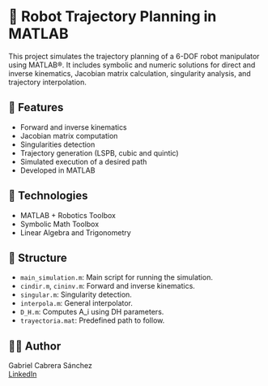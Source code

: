 # 🤖 Robot Trajectory Planning in MATLAB

This project simulates the trajectory planning of a 6-DOF robot manipulator using MATLAB®. It includes symbolic and numeric solutions for direct and inverse kinematics, Jacobian matrix calculation, singularity analysis, and trajectory interpolation.

## 🚀 Features

- Forward and inverse kinematics
- Jacobian matrix computation
- Singularities detection
- Trajectory generation (LSPB, cubic and quintic)
- Simulated execution of a desired path
- Developed in MATLAB

## 📌 Technologies

- MATLAB + Robotics Toolbox
- Symbolic Math Toolbox
- Linear Algebra and Trigonometry

## 📂 Structure

- `main_simulation.m`: Main script for running the simulation.
- `cindir.m`, `cininv.m`: Forward and inverse kinematics.
- `singular.m`: Singularity detection.
- `interpola.m`: General interpolator.
- `D_H.m`: Computes A_i using DH parameters.
- `trayectoria.mat`: Predefined path to follow.


## 👨‍💻 Author

Gabriel Cabrera Sánchez  
[LinkedIn](https://www.linkedin.com/in/gabriel-cabrera-s%C3%A1nchez-7876941b0)
